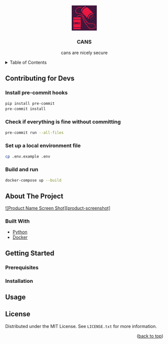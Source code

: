 <div id="top"></div>

<!-- PROJECT LOGO -->
<br />
<div align="center">
  <a href="https://github.com/GabrielWechta/cans">
    <img src="resources/logo.png" alt="Logo" width="80" height="80">
  </a>

<h3 align="center">CANS</h3>

  <p align="center">
    cans are nicely secure
    <br />
</div>

<!-- TABLE OF CONTENTS -->
<details>
  <summary>Table of Contents</summary>
  <ol>
    <li>
      <a href="#about-the-project">About The Project</a>
      <ul>
        <li><a href="#built-with">Built With</a></li>
      </ul>
    </li>
    <li>
      <a href="#getting-started">Getting Started</a>
      <ul>
        <li><a href="#prerequisites">Prerequisites</a></li>
        <li><a href="#installation">Installation</a></li>
      </ul>
    </li>
    <li><a href="#usage">Usage</a></li>
    <li><a href="#contributing">Contributing</a></li>
    <li><a href="#license">License</a></li>
    <li><a href="#contact">Contact</a></li>
    <li><a href="#acknowledgments">Acknowledgments</a></li>
  </ol>
</details>

## Contributing for Devs

### Install pre-commit hooks

```bash
pip install pre-commit
pre-commit install
```

### Check if everything is fine without committing

```bash
pre-commit run --all-files
```

### Set up a local environment file

```bash
cp .env.example .env
```

### Build and run

```bash
docker-compose up --build
```

<!-- ABOUT THE PROJECT -->

## About The Project

[![Product Name Screen Shot][product-screenshot]](https://example.com)

### Built With

- [Python](https://python.org)
- [Docker](https://docker.com)

## Getting Started

### Prerequisites

### Installation

## Usage

## License

Distributed under the MIT License. See `LICENSE.txt` for more information.

<p align="right">(<a href="#top">back to top</a>)</p>
